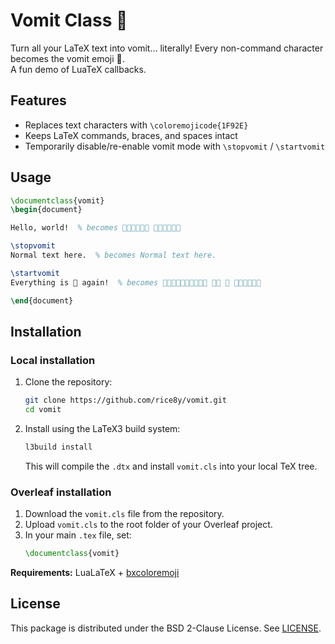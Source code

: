 # Vomit Class 🤮

Turn all your LaTeX text into vomit… literally! Every non-command character becomes the vomit emoji 🤮.  
A fun demo of LuaTeX callbacks.

## Features

- Replaces text characters with `\coloremojicode{1F92E}`
- Keeps LaTeX commands, braces, and spaces intact
- Temporarily disable/re-enable vomit mode with `\stopvomit` / `\startvomit`

## Usage

```tex
\documentclass{vomit}
\begin{document}

Hello, world!  % becomes 🤮🤮🤮🤮🤮🤮 🤮🤮🤮🤮🤮🤮

\stopvomit
Normal text here.  % becomes Normal text here.

\startvomit
Everything is 🤮 again!  % becomes 🤮🤮🤮🤮🤮🤮🤮🤮🤮🤮 🤮🤮 🤮 🤮🤮🤮🤮🤮🤮

\end{document}
```

## Installation

### Local installation

1. Clone the repository:
    ```bash
    git clone https://github.com/rice8y/vomit.git
    cd vomit
    ```

2. Install using the LaTeX3 build system:
    ```bash
    l3build install
    ```
   This will compile the `.dtx` and install `vomit.cls` into your local TeX tree.

### Overleaf installation

1. Download the `vomit.cls` file from the repository.  
2. Upload `vomit.cls` to the root folder of your Overleaf project.  
3. In your main `.tex` file, set:
   ```tex
   \documentclass{vomit}
   ```

**Requirements:** LuaLaTeX + [bxcoloremoji](https://ctan.org/pkg/bxcoloremoji)

## License

This package is distributed under the BSD 2-Clause License. See [LICENSE](LICENSE).